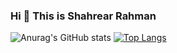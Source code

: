 ### Hi 👋 This is Shahrear Rahman

<!--
**Shahrear002/Shahrear002** is a ✨ _special_ ✨ repository because its `README.md` (this file) appears on your GitHub profile.

Here are some ideas to get you started:

- 🔭 I’m currently working on ...
- 🌱 I’m currently learning ...
- 👯 I’m looking to collaborate on ...
- 🤔 I’m looking for help with ...
- 💬 Ask me about ...
- 📫 How to reach me: ...
- 😄 Pronouns: ...
- ⚡ Fun fact: ...
-->

![Anurag's GitHub stats](https://github-readme-stats.vercel.app/api?username=Shahrear002&show_icons=true&theme=transparent)
[![Top Langs](https://github-readme-stats.vercel.app/api/top-langs/?username=Shahrear002)](https://github.com/anuraghazra/github-readme-stats)
